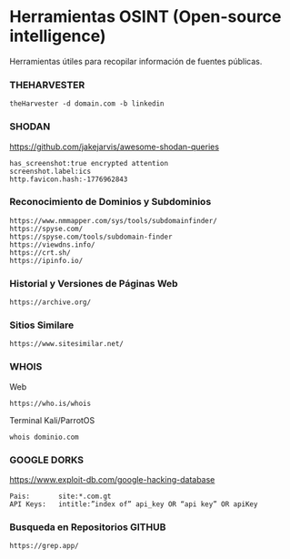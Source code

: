 # Herramientas OSINT (Open-source intelligence)
Herramientas útiles para recopilar información de fuentes públicas.

### THEHARVESTER
```
theHarvester -d domain.com -b linkedin
```
### SHODAN
https://github.com/jakejarvis/awesome-shodan-queries
```
has_screenshot:true encrypted attention
screenshot.label:ics
http.favicon.hash:-1776962843
```
### Reconocimiento de Dominios y Subdominios
```
https://www.nmmapper.com/sys/tools/subdomainfinder/
https://spyse.com/
https://spyse.com/tools/subdomain-finder
https://viewdns.info/
https://crt.sh/
https://ipinfo.io/
```
### Historial y Versiones de Páginas Web
```
https://archive.org/
```
### Sitios Similare
```
https://www.sitesimilar.net/
```

### WHOIS
Web
```
https://who.is/whois
```
Terminal Kali/ParrotOS
```
whois dominio.com
```
### GOOGLE DORKS
https://www.exploit-db.com/google-hacking-database
```
Pais:       site:*.com.gt
API Keys:   intitle:”index of” api_key OR “api key” OR apiKey
```
### Busqueda en Repositorios GITHUB
```
https://grep.app/
```
